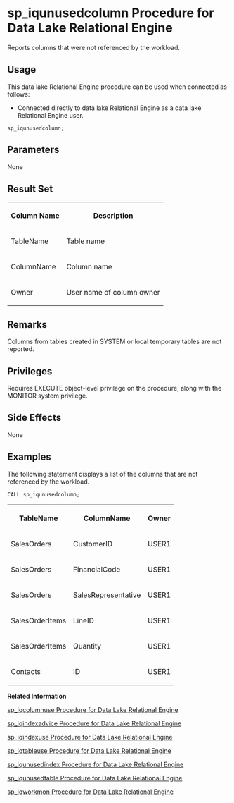<!-- loioa5bbef3f84f21015937df763d796616f -->

# sp\_iqunusedcolumn Procedure for Data Lake Relational Engine

Reports columns that were not referenced by the workload.



<a name="loioa5bbef3f84f21015937df763d796616f__section_umy_gqn_14b"/>

## Usage

This data lake Relational Engine procedure can be used when connected as follows:

-   Connected directly to data lake Relational Engine as a data lake Relational Engine user.



```
sp_iqunusedcolumn;
```



<a name="loioa5bbef3f84f21015937df763d796616f__section_sqr_qr3_yyb"/>

## Parameters

None



<a name="loioa5bbef3f84f21015937df763d796616f__section_dbs_rrm_nbb"/>

## Result Set


<table>
<tr>
<th valign="top">

Column Name

</th>
<th valign="top">

Description

</th>
</tr>
<tr>
<td valign="top">

TableName

</td>
<td valign="top">

Table name

</td>
</tr>
<tr>
<td valign="top">

ColumnName

</td>
<td valign="top">

Column name

</td>
</tr>
<tr>
<td valign="top">

Owner

</td>
<td valign="top">

User name of column owner

</td>
</tr>
</table>



<a name="loioa5bbef3f84f21015937df763d796616f__iq_refbb_1822"/>

## Remarks

Columns from tables created in SYSTEM or local temporary tables are not reported.



<a name="loioa5bbef3f84f21015937df763d796616f__iq_refbb_1821"/>

## Privileges

Requires EXECUTE object-level privilege on the procedure, along with the MONITOR system privilege.



## Side Effects

None



<a name="loioa5bbef3f84f21015937df763d796616f__iq_refbb_1824"/>

## Examples

The following statement displays a list of the columns that are not referenced by the workload.

```
CALL sp_iqunusedcolumn;
```


<table>
<tr>
<th valign="top">

TableName

</th>
<th valign="top">

ColumnName

</th>
<th valign="top">

Owner

</th>
</tr>
<tr>
<td valign="top">

SalesOrders

</td>
<td valign="top">

CustomerID

</td>
<td valign="top">

USER1

</td>
</tr>
<tr>
<td valign="top">

SalesOrders

</td>
<td valign="top">

FinancialCode

</td>
<td valign="top">

USER1

</td>
</tr>
<tr>
<td valign="top">

SalesOrders

</td>
<td valign="top">

SalesRepresentative

</td>
<td valign="top">

USER1

</td>
</tr>
<tr>
<td valign="top">

SalesOrderItems

</td>
<td valign="top">

LineID

</td>
<td valign="top">

USER1

</td>
</tr>
<tr>
<td valign="top">

SalesOrderItems

</td>
<td valign="top">

Quantity

</td>
<td valign="top">

USER1

</td>
</tr>
<tr>
<td valign="top">

Contacts

</td>
<td valign="top">

ID

</td>
<td valign="top">

USER1

</td>
</tr>
</table>

**Related Information**  


[sp\_iqcolumnuse Procedure for Data Lake Relational Engine](sp-iqcolumnuse-procedure-for-data-lake-relational-engine-a59fb88.md "Reports detailed usage information for columns accessed by the workload.")

[sp\_iqindexadvice Procedure for Data Lake Relational Engine](sp-iqindexadvice-procedure-for-data-lake-relational-engine-a5ab8bc.md "Displays stored index advice messages. Optionally clears advice storage.")

[sp\_iqindexuse Procedure for Data Lake Relational Engine](sp-iqindexuse-procedure-for-data-lake-relational-engine-a5ae206.md "Reports detailed usage information for secondary (non-FP) indexes accessed by the workload.")

[sp\_iqtableuse Procedure for Data Lake Relational Engine](sp-iqtableuse-procedure-for-data-lake-relational-engine-a5bae03.md "Reports detailed usage information for tables accessed by the workload.")

[sp\_iqunusedindex Procedure for Data Lake Relational Engine](sp-iqunusedindex-procedure-for-data-lake-relational-engine-a5bc6ce.md "Reports secondary (non-FP) indexes that were not referenced by the workload.")

[sp\_iqunusedtable Procedure for Data Lake Relational Engine](sp-iqunusedtable-procedure-for-data-lake-relational-engine-a5bced3.md "Reports tables that were not referenced by the workload.")

[sp\_iqworkmon Procedure for Data Lake Relational Engine](sp-iqworkmon-procedure-for-data-lake-relational-engine-a5c13d2.md "Controls collection of workload monitor usage information, and reports monitoring collection status. sp_iqworkmon collects information only for queries (SQL statements containing a FROM clause). You cannot use sp_iqworkmon for INSERT or LOAD statements.")

